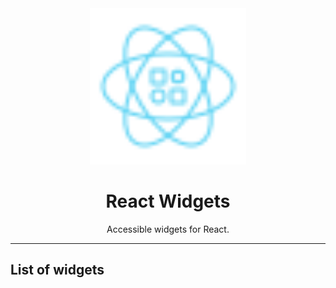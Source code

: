 <div align="center">
    <img
        alt="React Widgets"
        height="250"
        width="250"
        src="https://github.com/MenSeb/react-packages-boilerplate/blob/master/packages/widgets/assets/widgets.svg"
    />
    <h1>
        React Widgets
    </h1>
    <p>
        Accessible widgets for React.
    </p>
</div>

<hr>

## List of widgets
